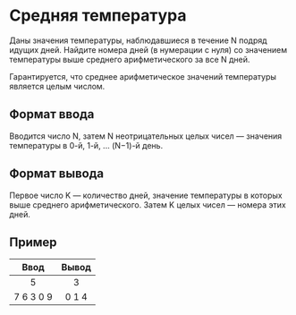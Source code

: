 # Средняя температура

Даны значения температуры, наблюдавшиеся в течение N подряд идущих дней. Найдите номера дней (в нумерации с нуля) со значением температуры выше среднего арифметического за все N дней.

Гарантируется, что среднее арифметическое значений температуры является целым числом.

## Формат ввода

Вводится число N, затем N неотрицательных целых чисел — значения температуры в 0-й, 1-й, ... (N−1)-й день.

## Формат вывода

Первое число K — количество дней, значение температуры в которых выше среднего арифметического. Затем K целых чисел — номера этих дней.

## Пример

|   Ввод    | Вывод |
| :-------: | :---: |
|     5     |   3   |
| 7 6 3 0 9 | 0 1 4 |